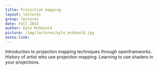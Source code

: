 ```yaml
---
title: Projection mapping
layout: lectures
group: lectures
date: Fall 2013
author: Kyle McDonald
picture: /img/lectures/kyle_mcdonald.jpg
notes-link:
---
```

Introduction to projection mapping techniques through openframworks. History of artist who use projection mapping. Learning to use shaders in your projections.